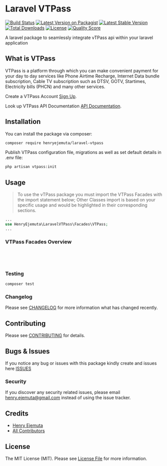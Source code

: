 # Laravel VTPass

[![Build Status](https://travis-ci.org/orobogenius/sansdaemon.svg?branch=master)](https://travis-ci.org/orobogenius/sansdaemon)
[![Latest Version on Packagist](https://img.shields.io/packagist/v/henryejemuta/laravel-vTPass.svg?style=flat-square)](https://packagist.org/packages/henryejemuta/laravel-vTPass)
[![Latest Stable Version](https://poser.pugx.org/henryejemuta/laravel-vTPass/v/stable)](https://packagist.org/packages/henryejemuta/laravel-vTPass)
[![Total Downloads](https://poser.pugx.org/henryejemuta/laravel-vTPass/downloads)](https://packagist.org/packages/henryejemuta/laravel-vTPass)
[![License](https://poser.pugx.org/henryejemuta/laravel-vTPass/license)](https://packagist.org/packages/henryejemuta/laravel-vTPass)
[![Quality Score](https://img.shields.io/scrutinizer/g/henryejemuta/laravel-vTPass.svg?style=flat-square)](https://scrutinizer-ci.com/g/henryejemuta/laravel-vTPass)

A laravel package to seamlessly integrate vTPass api within your laravel application

## What is VTPass
VTPass is a platform through which you can make convenient payment for your day to day services like Phone Airtime Recharge, Internet Data bundle subscription, Cable TV subscription such as DTSV, GOTV, Startimes, Electricity bills (PHCN) and many other services.

Create a VTPass Account [Sign Up](https://bit.ly/3kFIfns).

Look up VTPass API Documentation [API Documentation](https://www.vtpass.com/documentation/introduction/).

## Installation

You can install the package via composer:

```bash
composer require henryejemuta/laravel-vtpass
```

Publish VTPass configuration file, migrations as well as set default details in .env file:

```bash
php artisan vtpass:init
```


## Usage
> To use the vTPass package you must import the VTPass Facades with the import statement below; Other Classes import is based on your specific usage and would be highlighted in their corresponding sections.
>
``` php
...
use HenryEjemuta\LaravelVTPass\Facades\VTPass;
...

```

### VTPass Facades Overview
``` php


   


```

### Testing

``` bash
composer test
```

### Changelog

Please see [CHANGELOG](CHANGELOG.md) for more information what has changed recently.

## Contributing

Please see [CONTRIBUTING](CONTRIBUTING.md) for details.

## Bugs & Issues

If you notice any bug or issues with this package kindly create and issues here [ISSUES](https://github.com/henryejemuta/laravel-vtpass/issues)

### Security

If you discover any security related issues, please email henry.ejemuta@gmail.com instead of using the issue tracker.

## Credits

- [Henry Ejemuta](https://github.com/henryejemuta)
- [All Contributors](../../contributors)

## License

The MIT License (MIT). Please see [License File](LICENSE.md) for more information.
